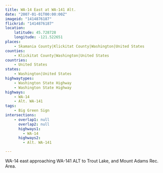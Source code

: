 ```yaml
---
title: WA-14 East at WA-141 Alt.
date: "2007-01-01T00:00:00Z"
imageid: "1414876187"
flickrid: "1414876187"
location:
    latitude: 45.728728
    longitude: -121.522651
places:
    - Skamania County|Klickitat County|Washington|United States
counties:
    - Klickitat County|Washington|United States
countries:
    - United States
states:
    - Washington|United States
highwaytypes:
    - Washington State Highway
    - Washington State Highway
highways:
    - WA-14
    - Alt. WA-141
tags:
    - Big Green Sign
intersections:
    - overlap1: null
      overlap2: null
      highways1:
        - WA-14
      highways2:
        - Alt. WA-141

---
```

WA-14 east approaching WA-141 ALT to Trout Lake, and Mount Adams Rec. Area.